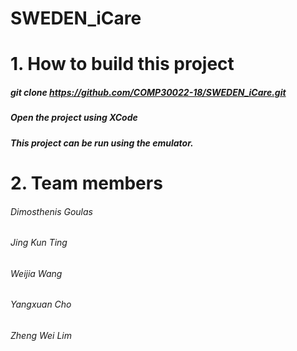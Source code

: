 # SWEDEN_iCare

# 1. How to build this project

##### git clone https://github.com/COMP30022-18/SWEDEN_iCare.git

##### Open the project using XCode

##### This project can be run using the emulator.

# 2. Team members 

###### Dimosthenis Goulas
###### Jing Kun Ting
###### Weijia Wang
###### Yangxuan Cho
###### Zheng Wei Lim

